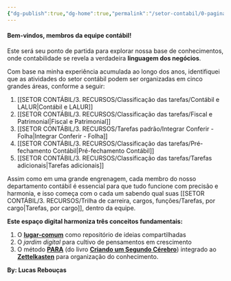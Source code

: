 ```yaml
---
{"dg-publish":true,"dg-home":true,"permalink":"/setor-contabil/0-pagina-inicial/objetivo-da-pagina/","tags":["gardenEntry"],"dgPassFrontmatter":true,"created":"2025-06-03T22:08:34.152-03:00","updated":"2025-06-16T12:08:20.570-03:00"}
---
```


#### **Bem-vindos, membros da equipe contábil!**

Este será seu ponto de partida para explorar nossa base de conhecimentos, onde contabilidade se revela a verdadeira **linguagem dos negócios**.

Com base na minha experiência acumulada ao longo dos anos, identifiquei que as atividades do setor contábil podem ser organizadas em cinco grandes áreas, conforme a seguir:

1. [[SETOR CONTÁBIL/3. RECURSOS/Classificação das tarefas/Contábil e LALUR\|Contábil e LALUR]]    
2. [[SETOR CONTÁBIL/3. RECURSOS/Classificação das tarefas/Fiscal e Patrimonial\|Fiscal e Patrimonial]] 
3. [[SETOR CONTÁBIL/3. RECURSOS/Tarefas padrão/Integrar Conferir - Folha\|Integrar Conferir - Folha]]
4. [[SETOR CONTÁBIL/3. RECURSOS/Classificação das tarefas/Pré-fechamento Contábil\|Pré-fechamento Contábil]] 
5. [[SETOR CONTÁBIL/3. RECURSOS/Classificação das tarefas/Tarefas adicionais\|Tarefas adicionais]]

Assim como em uma grande engrenagem, cada membro do nosso departamento contábil é essencial para que tudo funcione com precisão e harmonia, e isso começa com o cada um sabendo qual suas [[SETOR CONTÁBIL/3. RECURSOS/Trilha de carreira, cargos, funções/Tarefas, por cargo\|Tarefas, por cargo]], dentro da equipe.


**Este espaço digital harmoniza três conceitos fundamentais:**  
1. O **[lugar-comum](https://pt.wikipedia.org/wiki/Lugar-comum)** como repositório de ideias compartilhadas  
2. O *jardim digital* para cultivo de pensamentos em crescimento  
3. O método **[PARA](https://fortelabs.com/blog/para/)** (do livro **[Criando um Segundo Cérebro](https://fortelabs.co/books/building-a-second-brain/)**) integrado ao **[Zettelkasten](https://zettelkasten.de/introduction/pt/)** para organização do conhecimento.  





**By: Lucas Rebouças**
